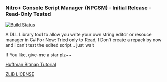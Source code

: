 ### Nitro+ Console Script Manager (NPCSM) - Initial Release - Read-Only Tested
[![Build Status](https://travis-ci.org/ForumHulp/pageaddon.svg?branch=master)](http://vnx.uvnworks.com)

A DLL Library tool to allow you write your own string editor or resouce manager in C#
For Now: Tried only to Read, I Don't create a repack by now and i can't test the edited script... just wait

If You like, give-me a star plz~~

[Huffman Bitmap Tutorial](https://youtu.be/2OlgmNdK5UU)

[ZLIB LICENSE](https://raw.githubusercontent.com/marcussacana/KrKrZSceneManager/master/KrKrSceneManager/Zlib/license.txt)
